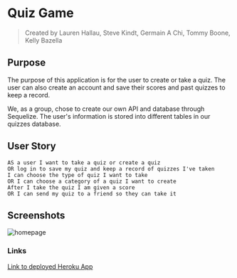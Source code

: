 # Quiz Game

> Created by Lauren Hallau, Steve Kindt, Germain A Chi, Tommy Boone, Kelly Bazella

## Purpose
The purpose of this application is for the user to create or take a quiz. The user can also create an account and save their scores and past quizzes to keep a record. 

We, as a group, chose to create our own API and database through Sequelize. The user's information is stored into different tables in our quizzes database. 


## User Story
```
AS a user I want to take a quiz or create a quiz
OR log in to save my quiz and keep a record of quizzes I've taken
I can choose the type of quiz I want to take 
OR I can choose a category of a quiz I want to create
After I take the quiz I am given a score
OR I can send my quiz to a friend so they can take it
```
## Screenshots

![homepage](/images/homepage.PNG)

### Links
[Link to deployed Heroku App](https://gold-team-quiz.herokuapp.com/)